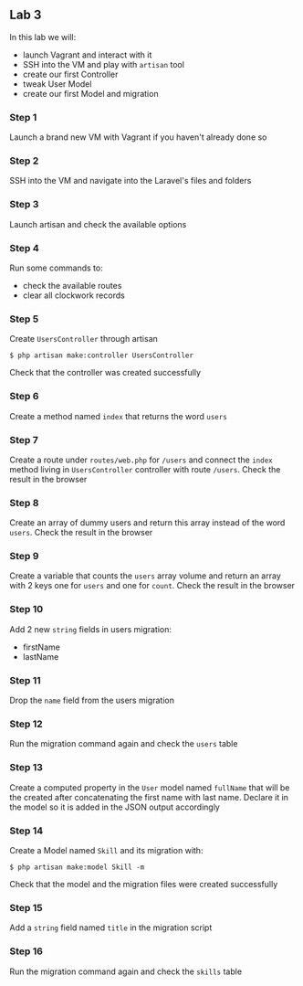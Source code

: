 ## Lab 3

In this lab we will:

- launch Vagrant and interact with it
- SSH into the VM and play with `artisan` tool
- create our first Controller
- tweak User Model
- create our first Model and migration

### Step 1

Launch a brand new VM with Vagrant if you haven't already done so

### Step 2

SSH into the VM and navigate into the Laravel's files and folders

### Step 3

Launch artisan and check the available options

### Step 4

Run some commands to:

- check the available routes
- clear all clockwork records

### Step 5

Create `UsersController` through artisan

```
$ php artisan make:controller UsersController
```

Check that the controller was created successfully

### Step 6

Create a method named `index` that returns the word `users`

### Step 7

Create a route under `routes/web.php` for `/users` and connect the `index` method living in `UsersController` controller with route `/users`. Check the result in the browser

### Step 8

Create an array of dummy users and return this array instead of the word `users`. Check the result in the browser

### Step 9

Create a variable that counts the `users` array volume and return an array with 2 keys one for `users` and one for `count`. Check the result in the browser

### Step 10

Add 2 new `string` fields in users migration:

- firstName
- lastName

### Step 11

Drop the `name` field from the users migration

### Step 12

Run the migration command again and check the `users` table

### Step 13

Create a computed property in the `User` model named `fullName` that will be the created after concatenating the first name with last name. Declare it in the model so it is added in the JSON output accordingly

### Step 14

Create a Model named `Skill` and its migration with:

```
$ php artisan make:model Skill -m
```

Check that the model and the migration files were created successfully

### Step 15

Add a `string` field named `title` in the migration script

### Step 16

Run the migration command again and check the `skills` table
